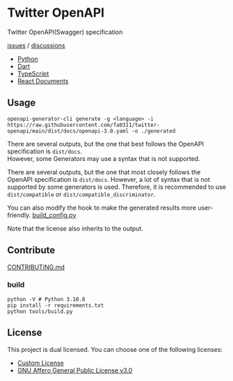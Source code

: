 # Twitter OpenAPI

Twitter OpenAPI(Swagger) specification

[issues](https://github.com/fa0311/twitter-openapi/issues) / [discussions](https://github.com/fa0311/twitter-openapi/discussions)

- [Python](https://github.com/fa0311/twitter_openapi_python)
- [Dart](https://github.com/fa0311/twitter_openapi_dart)
- [TypeScript](https://github.com/fa0311/twitter-openapi-typescript)
- [React Documents](https://github.com/fa0311/twitter-openapi-docs)

## Usage

```shell
openapi-generator-cli generate -g <language> -i https://raw.githubusercontent.com/fa0311/twitter-openapi/main/dist/docs/openapi-3.0.yaml -o ./generated
```

There are several outputs, but the one that best follows the OpenAPI specification is `dist/docs`.  
However, some Generators may use a syntax that is not supported.  

There are several outputs, but the one that most closely follows the OpenAPI specification is `dist/docs`.
However, a lot of syntax that is not supported by some generators is used.
Therefore, it is recommended to use `dist/compatible` or `dist/compatible_discriminator`.

You can also modify the hook to make the generated results more user-friendly. [build_config.py](./tools/build_config.py)  

Note that the license also inherits to the output.

## Contribute

[CONTRIBUTING.md](./CONTRIBUTING.md)

### build

```shell
python -V # Python 3.10.8
pip install -r requirements.txt
python tools/build.py
```

## License

This project is dual licensed. You can choose one of the following licenses:

- [Custom License](./LICENSE)
- [GNU Affero General Public License v3.0](./LICENSE.AGPL)
